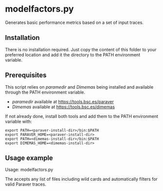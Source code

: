 # modelfactors.py

Generates basic performance metrics based on a set of input traces.

## Installation

There is no installation required. Just copy the content of this folder to your
preferred location and add it the directory to the PATH environment variable.

## Prerequisites

This script relies on *paramedir* and *Dimemas* being installed and available
through the PATH environment variable.

* *paramedir* available at https://tools.bsc.es/paraver
* *Dimemas* available at https://tools.bsc.es/dimemas

If not already done, install both tools and add them to the PATH environment
variable with:

```
export PATH=<paraver-install-dir>/bin:$PATH
export PARAVER_HOME=<paraver-install-dir>
export PATH=<dimemas-install-dir>/bin:$PATH
export DIMEMAS_HOME=<dimemas-install-dir>

```

## Usage example

Usage: modelfactors.py <list-of-traces>

The <list-of-traces> accepts any list of files including wild cards and
automatically filters for valid Paraver traces.
